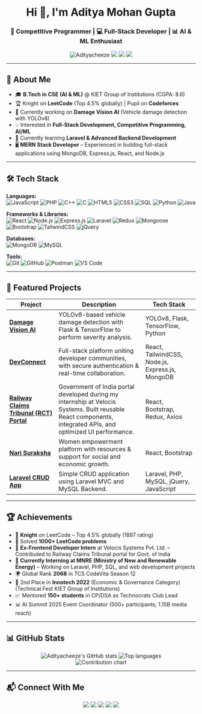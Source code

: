 <!-- Profile Header -->
<h1 align="center">Hi 👋, I'm Aditya Mohan Gupta</h1>
<h3 align="center">🚀 Competitive Programmer | 💻 Full-Stack Developer | 📊 AI & ML Enthusiast</h3>

<p align="center">
  <img src="https://komarev.com/ghpvc/?username=Adityacheeze&label=Profile%20views&color=0e75b6&style=flat" alt="Adityacheeze" /> 
  <a href="https://leetcode.com/adityacheeze/"><img src="https://img.shields.io/badge/LeetCode-Profile-orange?logo=leetcode" /></a>
  <a href="https://codeforces.com/profile/adityacheeze"><img src="https://img.shields.io/badge/Codeforces-Profile-blue?logo=codeforces" /></a>
  <a href="https://www.linkedin.com/in/aditya-mohan-gupta-a116b6256"><img src="https://img.shields.io/badge/LinkedIn-Profile-blue?logo=linkedin" /></a>
</p>

---

## 🚀 About Me
- 🎓 **B.Tech in CSE (AI & ML)** @ KIET Group of Institutions (CGPA: 8.6)  
- 🏆 Knight on **LeetCode** (Top 4.5% globally) | Pupil on **Codeforces**  
- 🔭 Currently working on **Damage Vision AI** (Vehicle damage detection with YOLOv8)  
- 💡 Interested in **Full-Stack Development, Competitive Programming, AI/ML**  
- 🌱 Currently learning **Laravel & Advanced Backend Development**  
- 🖥️ **MERN Stack Developer** – Experienced in building full-stack applications using MongoDB, Express.js, React, and Node.js  

---

## 🛠 Tech Stack

**Languages:**  
![JavaScript](https://img.shields.io/badge/JavaScript-F7E017?style=for-the-badge&logo=javascript&logoColor=black) 
![PHP](https://img.shields.io/badge/PHP-777BB4?style=for-the-badge&logo=php&logoColor=white) 
![C++](https://img.shields.io/badge/C++-00599C?style=for-the-badge&logo=c%2b%2b&logoColor=white) 
![C](https://img.shields.io/badge/C-00599C?style=for-the-badge&logo=c&logoColor=white) 
![HTML5](https://img.shields.io/badge/HTML5-E34F26?style=for-the-badge&logo=html5&logoColor=white) 
![CSS3](https://img.shields.io/badge/CSS3-1572B6?style=for-the-badge&logo=css3&logoColor=white)
![SQL](https://img.shields.io/badge/SQL-003B57?style=for-the-badge&logo=database&logoColor=white) 
![Python](https://img.shields.io/badge/Python-3776AB?style=for-the-badge&logo=python&logoColor=white) 
![Java](https://img.shields.io/badge/Java-ED8B00?style=for-the-badge&logo=java&logoColor=white) 

**Frameworks & Libraries:**  
![React](https://img.shields.io/badge/React-20232A?style=for-the-badge&logo=react&logoColor=61DAFB) 
![Node.js](https://img.shields.io/badge/Node.js-339933?style=for-the-badge&logo=node.js&logoColor=white) 
![Express.js](https://img.shields.io/badge/Express.js-000000?style=for-the-badge&logo=express&logoColor=white) 
![Laravel](https://img.shields.io/badge/Laravel-FF2D20?style=for-the-badge&logo=laravel&logoColor=white)
![Redux](https://img.shields.io/badge/Redux-593D88?style=for-the-badge&logo=redux&logoColor=white) 
![Mongoose](https://img.shields.io/badge/Mongoose-880000?style=for-the-badge&logo=mongoose&logoColor=white)
![Bootstrap](https://img.shields.io/badge/Bootstrap-7952B3?style=for-the-badge&logo=bootstrap&logoColor=white) 
![TailwindCSS](https://img.shields.io/badge/Tailwind_CSS-38B2AC?style=for-the-badge&logo=tailwind-css&logoColor=white) 
![jQuery](https://img.shields.io/badge/jQuery-0769AD?style=for-the-badge&logo=jquery&logoColor=white) 

**Databases:**  
![MongoDB](https://img.shields.io/badge/MongoDB-4EA94B?style=for-the-badge&logo=mongodb&logoColor=white) 
![MySQL](https://img.shields.io/badge/MySQL-005C84?style=for-the-badge&logo=mysql&logoColor=white)

**Tools:**  
![Git](https://img.shields.io/badge/Git-F05033?style=for-the-badge&logo=git&logoColor=white) 
![GitHub](https://img.shields.io/badge/GitHub-181717?style=for-the-badge&logo=github&logoColor=white) 
![Postman](https://img.shields.io/badge/Postman-FF6C37?style=for-the-badge&logo=postman&logoColor=white) 
![VS Code](https://img.shields.io/badge/VS%20Code-007ACC?style=for-the-badge&logo=visual-studio-code&logoColor=white) 

---

## 📌 Featured Projects

| Project | Description | Tech Stack |
|---------|-------------|------------|
| [**Damage Vision AI**](https://github.com/Adityacheeze/Major_Project_Final) | YOLOv8-based vehicle damage detection with Flask & TensorFlow to perform severity analysis. | YOLOv8, Flask, TensorFlow, Python |
| [**DevConnect**](https://github.com/Adityacheeze/DevConnect) | Full-stack platform uniting developer communities, with secure authentication & real-time collaboration. | React, TailwindCSS, Node.js, Express.js, MongoDB |
| [**Railway Claims Tribunal (RCT) Portal**](https://github.com/Adityacheeze/Project_RCT_V3) | Government of India portal developed during my internship at Velocis Systems. Built reusable React components, integrated APIs, and optimized UI performance. | React, Bootstrap, Redux, Axios |
| [**Nari Suraksha**](https://github.com/Adityacheeze/Nari_Suraksha) | Women empowerment platform with resources & support for social and economic growth. | React, Bootstrap |
| [**Laravel CRUD App**](https://github.com/Adityacheeze/laravel-CRUD-app) | Simple CRUD application using Laravel MVC and MySQL Backend. | Laravel, PHP, MySQL, jQuery, JavaScript |

---

## 🏆 Achievements

- 🥇 **Knight** on LeetCode – Top 4.5% globally (1897 rating)  
- 🎯 Solved **1000+ LeetCode problems**  
- 💼 **Ex-Frontend Developer Intern** at Velocis Systems Pvt. Ltd. – Contributed to Railway Claims Tribunal portal for Govt. of India  
- 💼 **Currently Interning at MNRE (Ministry of New and Renewable Energy)** – Working on Laravel, PHP, SQL, and web development projects  
- 🌍 Global Rank **2068** in TCS CodeVita Season 12  
- 🏅 2nd Place in **Innotech 2022** (Economic & Governance Category) (Technical Fest KIET Group of Institutions)
- 📈 Mentored **150+ students** in CP/DSA as Technocrats Club Lead  
- 📊 AI Summit 2025 Event Coordinator (500+ participants, 1.15B media reach)  

---

## 📊 GitHub Stats

<p align="center">
  <!-- Main GitHub stats -->
  <img src="https://github-readme-stats.vercel.app/api?username=Adityacheeze&show_icons=true&theme=tokyonight" alt="Adityacheeze's GitHub stats" />

  <!-- Top languages (compact layout, show up to 8 languages) -->
  <img src="https://github-readme-stats.vercel.app/api/top-langs/?username=Adityacheeze&layout=compact&langs_count=8&theme=tokyonight" alt="Top languages" />

  <!-- Contribution calendar (SVG) -->
  <br/>
  <img src="https://ghchart.rshah.org/Adityacheeze" alt="Contribution chart" />
</p>


---

## 📬 Connect With Me

<p align="center">
  <a href="https://www.linkedin.com/in/aditya-mohan-gupta-a116b6256"><img src="https://img.shields.io/badge/-Aditya%20Mohan%20Gupta-blue?style=flat-square&logo=Linkedin&logoColor=white"/></a>
  <a href="mailto:developer.aditya24@gmail.com"><img src="https://img.shields.io/badge/-developer.aditya24%40gmail.com-red?style=flat-square&logo=Gmail&logoColor=white"/></a>
  <a href="https://leetcode.com/adityacheeze/"><img src="https://img.shields.io/badge/-LeetCode-orange?style=flat-square&logo=LeetCode&logoColor=white"/></a>
  <a href="https://codeforces.com/profile/adityacheeze"><img src="https://img.shields.io/badge/-Codeforces-blue?style=flat-square&logo=Codeforces&logoColor=white"/></a>
  <a href="https://github.com/Adityacheeze"><img src="https://img.shields.io/badge/-GitHub-black?style=flat-square&logo=GitHub&logoColor=white"/></a>
</p>
